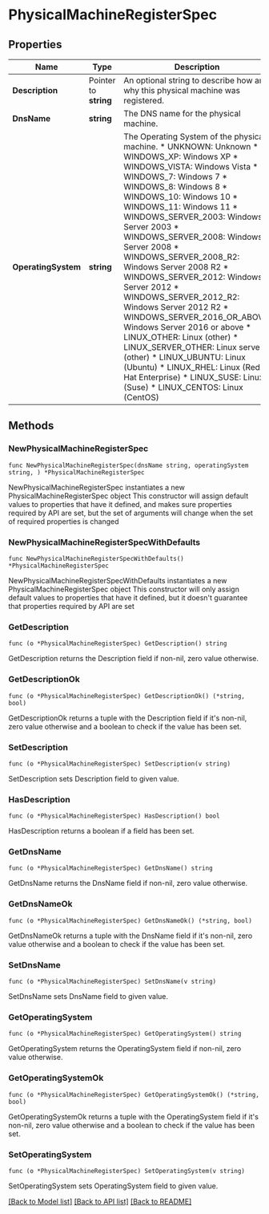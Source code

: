 # PhysicalMachineRegisterSpec

## Properties

Name | Type | Description | Notes
------------ | ------------- | ------------- | -------------
**Description** | Pointer to **string** | An optional string to describe how and why this physical machine was registered. | [optional] 
**DnsName** | **string** | The DNS name for the physical machine. | 
**OperatingSystem** | **string** | The Operating System of the physical machine. * UNKNOWN: Unknown * WINDOWS_XP: Windows XP * WINDOWS_VISTA: Windows Vista * WINDOWS_7: Windows 7 * WINDOWS_8: Windows 8 * WINDOWS_10: Windows 10 * WINDOWS_11: Windows 11 * WINDOWS_SERVER_2003: Windows Server 2003 * WINDOWS_SERVER_2008: Windows Server 2008 * WINDOWS_SERVER_2008_R2: Windows Server 2008 R2 * WINDOWS_SERVER_2012: Windows Server 2012 * WINDOWS_SERVER_2012_R2: Windows Server 2012 R2 * WINDOWS_SERVER_2016_OR_ABOVE: Windows Server 2016 or above * LINUX_OTHER: Linux (other) * LINUX_SERVER_OTHER: Linux server (other) * LINUX_UBUNTU: Linux (Ubuntu) * LINUX_RHEL: Linux (Red Hat Enterprise) * LINUX_SUSE: Linux (Suse) * LINUX_CENTOS: Linux (CentOS) | 

## Methods

### NewPhysicalMachineRegisterSpec

`func NewPhysicalMachineRegisterSpec(dnsName string, operatingSystem string, ) *PhysicalMachineRegisterSpec`

NewPhysicalMachineRegisterSpec instantiates a new PhysicalMachineRegisterSpec object
This constructor will assign default values to properties that have it defined,
and makes sure properties required by API are set, but the set of arguments
will change when the set of required properties is changed

### NewPhysicalMachineRegisterSpecWithDefaults

`func NewPhysicalMachineRegisterSpecWithDefaults() *PhysicalMachineRegisterSpec`

NewPhysicalMachineRegisterSpecWithDefaults instantiates a new PhysicalMachineRegisterSpec object
This constructor will only assign default values to properties that have it defined,
but it doesn't guarantee that properties required by API are set

### GetDescription

`func (o *PhysicalMachineRegisterSpec) GetDescription() string`

GetDescription returns the Description field if non-nil, zero value otherwise.

### GetDescriptionOk

`func (o *PhysicalMachineRegisterSpec) GetDescriptionOk() (*string, bool)`

GetDescriptionOk returns a tuple with the Description field if it's non-nil, zero value otherwise
and a boolean to check if the value has been set.

### SetDescription

`func (o *PhysicalMachineRegisterSpec) SetDescription(v string)`

SetDescription sets Description field to given value.

### HasDescription

`func (o *PhysicalMachineRegisterSpec) HasDescription() bool`

HasDescription returns a boolean if a field has been set.

### GetDnsName

`func (o *PhysicalMachineRegisterSpec) GetDnsName() string`

GetDnsName returns the DnsName field if non-nil, zero value otherwise.

### GetDnsNameOk

`func (o *PhysicalMachineRegisterSpec) GetDnsNameOk() (*string, bool)`

GetDnsNameOk returns a tuple with the DnsName field if it's non-nil, zero value otherwise
and a boolean to check if the value has been set.

### SetDnsName

`func (o *PhysicalMachineRegisterSpec) SetDnsName(v string)`

SetDnsName sets DnsName field to given value.


### GetOperatingSystem

`func (o *PhysicalMachineRegisterSpec) GetOperatingSystem() string`

GetOperatingSystem returns the OperatingSystem field if non-nil, zero value otherwise.

### GetOperatingSystemOk

`func (o *PhysicalMachineRegisterSpec) GetOperatingSystemOk() (*string, bool)`

GetOperatingSystemOk returns a tuple with the OperatingSystem field if it's non-nil, zero value otherwise
and a boolean to check if the value has been set.

### SetOperatingSystem

`func (o *PhysicalMachineRegisterSpec) SetOperatingSystem(v string)`

SetOperatingSystem sets OperatingSystem field to given value.



[[Back to Model list]](../README.md#documentation-for-models) [[Back to API list]](../README.md#documentation-for-api-endpoints) [[Back to README]](../README.md)


